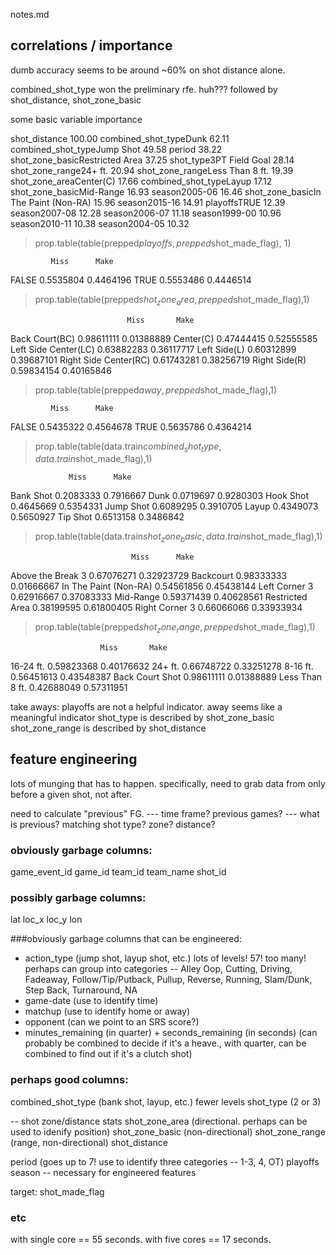 notes.md

## correlations / importance

dumb accuracy seems to be around ~60% on shot distance alone.

combined_shot_type won the preliminary rfe. huh???
followed by shot_distance, shot_zone_basic

some basic variable importance

shot_distance                         100.00
combined_shot_typeDunk                 62.11
combined_shot_typeJump Shot            49.58
period                                 38.22
shot_zone_basicRestricted Area         37.25
shot_type3PT Field Goal                28.14
shot_zone_range24+ ft.                 20.94
shot_zone_rangeLess Than 8 ft.         19.39
shot_zone_areaCenter(C)                17.66
combined_shot_typeLayup                17.12
shot_zone_basicMid-Range               16.93
season2005-06                          16.46
shot_zone_basicIn The Paint (Non-RA)   15.96
season2015-16                          14.91
playoffsTRUE                           12.39
season2007-08                          12.28
season2006-07                          11.18
season1999-00                          10.96
season2010-11                          10.38
season2004-05                          10.32

> prop.table(table(prepped$playoffs, prepped$shot_made_flag), 1)

             Miss      Make
  FALSE 0.5535804 0.4464196
  TRUE  0.5553486 0.4446514

> prop.table(table(prepped$shot_zone_area, prepped$shot_made_flag),1)

                              Miss       Make
  Back Court(BC)        0.98611111 0.01388889
  Center(C)             0.47444415 0.52555585
  Left Side Center(LC)  0.63882283 0.36117717
  Left Side(L)          0.60312899 0.39687101
  Right Side Center(RC) 0.61743281 0.38256719
  Right Side(R)         0.59834154 0.40165846

> prop.table(table(prepped$away, prepped$shot_made_flag),1)

             Miss      Make
  FALSE 0.5435322 0.4564678
  TRUE  0.5635786 0.4364214

> prop.table(table(data.train$combined_shot_type, data.train$shot_made_flag),1)

                 Miss      Make
  Bank Shot 0.2083333 0.7916667
  Dunk      0.0719697 0.9280303
  Hook Shot 0.4645669 0.5354331
  Jump Shot 0.6089295 0.3910705
  Layup     0.4349073 0.5650927
  Tip Shot  0.6513158 0.3486842

> prop.table(table(data.train$shot_zone_basic, data.train$shot_made_flag),1)

                               Miss      Make
  Above the Break 3     0.67076271 0.32923729
  Backcourt             0.98333333 0.01666667
  In The Paint (Non-RA) 0.54561856 0.45438144
  Left Corner 3         0.62916667 0.37083333
  Mid-Range             0.59371439 0.40628561
  Restricted Area       0.38199595 0.61800405
  Right Corner 3        0.66066066 0.33933934

> prop.table(table(prepped$shot_zone_range, prepped$shot_made_flag),1)

                        Miss       Make
  16-24 ft.       0.59823368 0.40176632
  24+ ft.         0.66748722 0.33251278
  8-16 ft.        0.56451613 0.43548387
  Back Court Shot 0.98611111 0.01388889
  Less Than 8 ft. 0.42688049 0.57311951

take aways:
playoffs are not a helpful indicator.
away seems like a meaningful indicator
shot_type is described by shot_zone_basic
shot_zone_range is described by shot_distance

## feature engineering

lots of munging that has to happen. specifically, need to grab data from only before a given shot, not after.

need to calculate "previous" FG.
 --- time frame? previous games?
 --- what is previous? matching shot type? zone? distance?

### obviously garbage columns:
game_event_id
game_id
team_id
team_name
shot_id


### possibly garbage columns:
lat
loc_x
loc_y
lon

###obviously garbage columns that can be engineered:

* action_type (jump shot, layup shot, etc.) lots of levels! 57! too many! perhaps can group into categories -- Alley Oop, Cutting, Driving, Fadeaway, Follow/Tip/Putback, Pullup, Reverse, Running, Slam/Dunk, Step Back, Turnaround, NA
* game-date (use to identify time)
* matchup (use to identify home or away)
* opponent (can we point to an SRS score?)
* minutes_remaining (in quarter) + seconds_remaining (in seconds) (can probably be combined to decide if it's a heave., with quarter, can be combined to find out if it's a clutch shot)

### perhaps good columns:
combined_shot_type (bank shot, layup, etc.) fewer levels
shot_type (2 or 3)

-- shot zone/distance stats
shot_zone_area (directional. perhaps can be used to idenify position)
shot_zone_basic (non-directional)
shot_zone_range (range, non-directional)
shot_distance

period (goes up to 7! use to identify three categories -- 1-3, 4, OT)
playoffs
season -- necessary for engineered features

target:
shot_made_flag

### etc

with single core == 55 seconds.
with five cores == 17 seconds.
